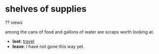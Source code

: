 # shelves of supplies

?? views

among the cans of food and gallons of water are scraps worth looking at.

- **loot**: [travel](travel-travel.md)
- **leave**: I have not gone this way yet.
